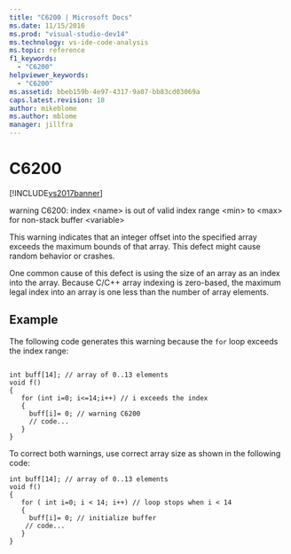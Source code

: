 ```yaml
---
title: "C6200 | Microsoft Docs"
ms.date: 11/15/2016
ms.prod: "visual-studio-dev14"
ms.technology: vs-ide-code-analysis
ms.topic: reference
f1_keywords: 
  - "C6200"
helpviewer_keywords: 
  - "C6200"
ms.assetid: bbeb159b-4e97-4317-9a07-bb83cd03069a
caps.latest.revision: 18
author: mikeblome
ms.author: mblome
manager: jillfra
---
```

# C6200
[!INCLUDE[vs2017banner](../includes/vs2017banner.md)]

warning C6200: index \<name> is out of valid index range \<min> to \<max> for non-stack buffer \<variable>  
  
 This warning indicates that an integer offset into the specified array exceeds the maximum bounds of that array. This defect might cause random behavior or crashes.  
  
 One common cause of this defect is using the size of an array as an index into the array. Because C/C++ array indexing is zero-based, the maximum legal index into an array is one less than the number of array elements.  
  
## Example  
 The following code generates this warning because the `for` loop exceeds the index range:  
  
```  
  
int buff[14]; // array of 0..13 elements  
void f()  
{  
   for (int i=0; i<=14;i++) // i exceeds the index  
   {  
     buff[i]= 0; // warning C6200   
     // code...  
   }  
}  
```  
  
 To correct both warnings, use correct array size as shown in the following code:  
  
```  
int buff[14]; // array of 0..13 elements  
void f()  
{  
   for ( int i=0; i < 14; i++) // loop stops when i < 14   
   {  
     buff[i]= 0; // initialize buffer  
    // code...  
   }  
}  
```
